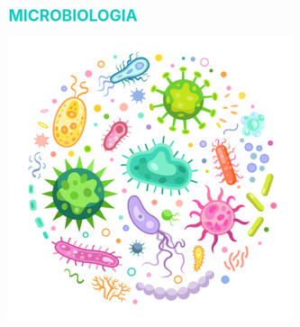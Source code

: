 # <span style="color:#12cac1">**MICROBIOLOGIA**</span>

![imagem](./microbiologia/assets/micro_capa.jpg)
